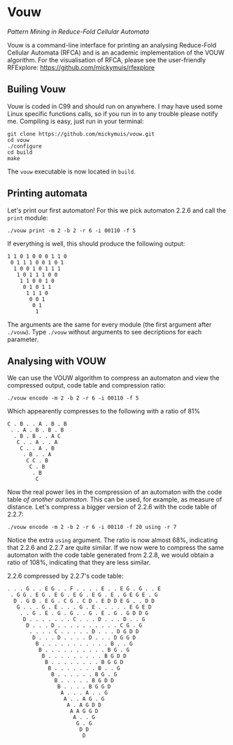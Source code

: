 # Vouw
*Pattern Mining in Reduce-Fold Cellular Automata*

Vouw is a command-line interface for printing an analysing Reduce-Fold Cellular Automata (RFCA) and is an academic implementation of the VOUW algorithm. For the visualisation of RFCA, please see the user-friendly RFExplore:
https://github.com/mickymuis/rfexplore

## Builing Vouw

Vouw is coded in C99 and should run on anywhere. I may have used some Linux specific functions calls, so if you run in to any trouble please notify me. 
Compiling is easy, just run in your terminal:
```
git clone https://github.com/mickymuis/vouw.git
cd vouw
./configure
cd build
make
```
The `vouw` executable is now located in `build`.

## Printing automata

Let's print our first automaton! For this we pick automaton 2.2.6 and call the `print` module:
```
./vouw print -m 2 -b 2 -r 6 -i 00110 -f 5
```
If everything is well, this should produce the following output:
```
1 1 0 1 0 0 0 1 1 0 
 0 1 1 1 0 0 1 0 1 
  1 0 0 1 0 1 1 1 
   1 0 1 1 1 0 0 
    1 1 0 0 1 0 
     0 1 0 1 1 
      1 1 1 0 
       0 0 1 
        0 1 
         1 
```

The arguments are the same for every module (the first argument after `./vouw`). Type `./vouw` without arguments to see decriptions for each parameter.

## Analysing with VOUW

We can use the VOUW algorithm to compress an automaton and view the compressed output, code table and compression ratio:
```
./vouw encode -m 2 -b 2 -r 6 -i 00110 -f 5

```
Which appearently compresses to the following with a ratio of 81%
```
C . B . . A . B . B 
 . . A . B . B . B 
  . B . B . . A C 
   C . . A . . A 
    C . . A . B 
     . B . . A 
      C C . B 
       C . B 
        . B 
         C 

```
Now the real power lies in the compression of an automaton with the code table *of another automaton*. This can be used, for example, as measure of distance. Let's compress a bigger version of 2.2.6 with the code table of 2.2.7:
```
./vouw encode -m 2 -b 2 -r 6 -i 00110 -f 20 using -r 7

```
Notice the extra `using` argument. The ratio is now almost 68%, indicating that 2.2.6 and 2.2.7 are quite similar. If we now were to compress the same automaton with the code table generated from 2.2.8, we would obtain a ratio of 108%, indicating that they are less similar.

2.2.6 compressed by 2.2.7's code table:
```
. . . G . . E G . . F . . . . E . . E G . G . . E 
 . G G . E G . E G . E G . E G . E . G E G E . G 
  D . G D . E G . C G . C D . E D D E G . . D D 
   G . . . G . E . . . G . E . . . . . E G E D 
    . . G . E . G . G . . G . E . G . G D D G 
     D . . . . . . . C . . . D . . . D . . G 
      D . . . D . . . . . . . . . . C G . G 
       . . . . C . . . . . D . . . D G D D 
        D . . . D . . . . D . . . D G G D 
         B . . . . . . . . . . . B . . G 
          B . . . . . . . . . . B G . G 
           B . . . . . . . . . B G D D 
            B . . . . . . . . B G G D 
             B . . . . . . . B . . G 
              B . . . . . . B G . G 
               B . . . . . B G D D 
                B . . . . B G G D 
                 A . . . A . . G 
                  A . . A G . G 
                   A . A G D D 
                    A A G G D 
                     A . . G 
                      G . G 
                       D D 
                        D 
```


